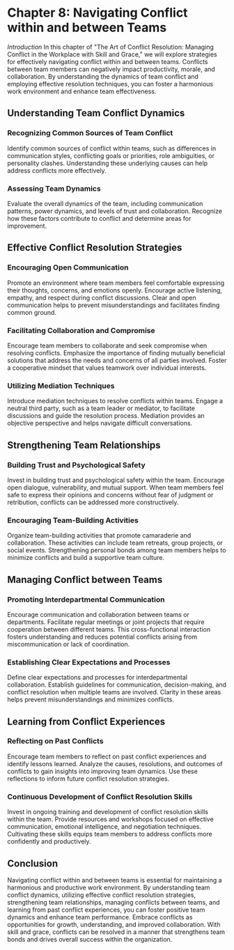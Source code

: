 Chapter 8: Navigating Conflict within and between Teams
=======================================================

*Introduction* In this chapter of "The Art of Conflict Resolution: Managing Conflict in the Workplace with Skill and Grace," we will explore strategies for effectively navigating conflict within and between teams. Conflicts between team members can negatively impact productivity, morale, and collaboration. By understanding the dynamics of team conflict and employing effective resolution techniques, you can foster a harmonious work environment and enhance team effectiveness.

Understanding Team Conflict Dynamics
------------------------------------

### Recognizing Common Sources of Team Conflict

Identify common sources of conflict within teams, such as differences in communication styles, conflicting goals or priorities, role ambiguities, or personality clashes. Understanding these underlying causes can help address conflicts more effectively.

### Assessing Team Dynamics

Evaluate the overall dynamics of the team, including communication patterns, power dynamics, and levels of trust and collaboration. Recognize how these factors contribute to conflict and determine areas for improvement.

Effective Conflict Resolution Strategies
----------------------------------------

### Encouraging Open Communication

Promote an environment where team members feel comfortable expressing their thoughts, concerns, and emotions openly. Encourage active listening, empathy, and respect during conflict discussions. Clear and open communication helps to prevent misunderstandings and facilitates finding common ground.

### Facilitating Collaboration and Compromise

Encourage team members to collaborate and seek compromise when resolving conflicts. Emphasize the importance of finding mutually beneficial solutions that address the needs and concerns of all parties involved. Foster a cooperative mindset that values teamwork over individual interests.

### Utilizing Mediation Techniques

Introduce mediation techniques to resolve conflicts within teams. Engage a neutral third party, such as a team leader or mediator, to facilitate discussions and guide the resolution process. Mediation provides an objective perspective and helps navigate difficult conversations.

Strengthening Team Relationships
--------------------------------

### Building Trust and Psychological Safety

Invest in building trust and psychological safety within the team. Encourage open dialogue, vulnerability, and mutual support. When team members feel safe to express their opinions and concerns without fear of judgment or retribution, conflicts can be addressed more constructively.

### Encouraging Team-Building Activities

Organize team-building activities that promote camaraderie and collaboration. These activities can include team retreats, group projects, or social events. Strengthening personal bonds among team members helps to minimize conflicts and build a supportive team culture.

Managing Conflict between Teams
-------------------------------

### Promoting Interdepartmental Communication

Encourage communication and collaboration between teams or departments. Facilitate regular meetings or joint projects that require cooperation between different teams. This cross-functional interaction fosters understanding and reduces potential conflicts arising from miscommunication or lack of coordination.

### Establishing Clear Expectations and Processes

Define clear expectations and processes for interdepartmental collaboration. Establish guidelines for communication, decision-making, and conflict resolution when multiple teams are involved. Clarity in these areas helps prevent misunderstandings and minimizes conflicts.

Learning from Conflict Experiences
----------------------------------

### Reflecting on Past Conflicts

Encourage team members to reflect on past conflict experiences and identify lessons learned. Analyze the causes, resolutions, and outcomes of conflicts to gain insights into improving team dynamics. Use these reflections to inform future conflict resolution strategies.

### Continuous Development of Conflict Resolution Skills

Invest in ongoing training and development of conflict resolution skills within the team. Provide resources and workshops focused on effective communication, emotional intelligence, and negotiation techniques. Cultivating these skills equips team members to address conflicts more confidently and productively.

Conclusion
----------

Navigating conflict within and between teams is essential for maintaining a harmonious and productive work environment. By understanding team conflict dynamics, utilizing effective conflict resolution strategies, strengthening team relationships, managing conflicts between teams, and learning from past conflict experiences, you can foster positive team dynamics and enhance team performance. Embrace conflicts as opportunities for growth, understanding, and improved collaboration. With skill and grace, conflicts can be resolved in a manner that strengthens team bonds and drives overall success within the organization.
